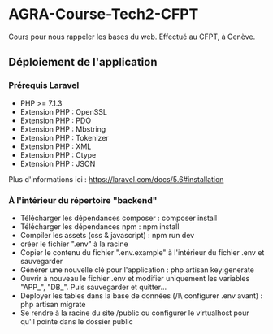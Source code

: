 # AGRA-Course-Tech2-CFPT
Cours pour nous rappeler les bases du web. Effectué au CFPT, à Genève.

## Déploiement de l'application

### Prérequis Laravel
* PHP >= 7.1.3
* Extension PHP : OpenSSL
* Extension PHP : PDO
* Extension PHP : Mbstring
* Extension PHP : Tokenizer
* Extension PHP : XML
* Extension PHP : Ctype
* Extension PHP : JSON

Plus d'informations ici : https://laravel.com/docs/5.6#installation

### À l'intérieur du répertoire "backend"

* Télécharger les dépendances composer : composer install
* Télécharger les dépendances npm : npm install
* Compiler les assets (css & javascript) : npm run dev
* créer le fichier ".env" à la racine
* Copier le contenu du fichier ".env.example" à l'intérieur du fichier .env et sauvegarder
* Générer une nouvelle clé pour l'application : php artisan key:generate
* Ouvrir à  nouveau le fichier .env et modifier uniquement les variables "APP_", "DB_". Puis sauvegarder et quitter...
* Déployer les tables dans la base de données (/!\ configurer .env avant) : php artisan migrate
* Se rendre à la racine du site /public ou configurer le virtualhost pour qu'il pointe dans le dossier public